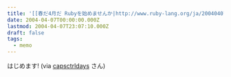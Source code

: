 ```yaml
---
title: '[[春だ4月だ Rubyを始めませんか|http://www.ruby-lang.org/ja/20040407.html]]'
date: 2004-04-07T00:00:00.000Z
lastmod: 2004-04-07T23:07:10.000Z
draft: false
tags:
  - memo
---
```


はじめます! (via [capsctrldays](http://capsctrl.que.jp/kdmsnr/diary/20040407.html#p05) さん)
